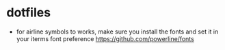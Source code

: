 # dotfiles
- for airline symbols to works, make sure you install the fonts and set it in your iterms font preference
https://github.com/powerline/fonts
